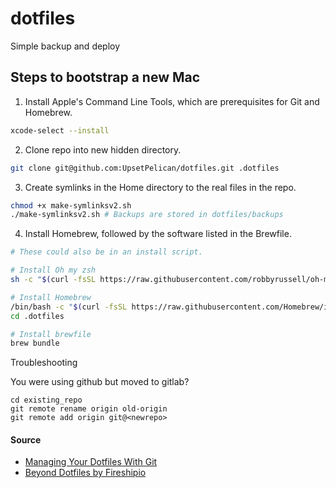 # dotfiles
Simple backup and deploy

## Steps to bootstrap a new Mac

1. Install Apple's Command Line Tools, which are prerequisites for Git and Homebrew.

```zsh
xcode-select --install
```

2. Clone repo into new hidden directory. 

```zsh
git clone git@github.com:UpsetPelican/dotfiles.git .dotfiles
```

3. Create symlinks in the Home directory to the real files in the repo.

```zsh
chmod +x make-symlinksv2.sh
./make-symlinksv2.sh # Backups are stored in dotfiles/backups
```

4. Install Homebrew, followed by the software listed in the Brewfile.

```zsh
# These could also be in an install script.

# Install Oh my zsh
sh -c "$(curl -fsSL https://raw.githubusercontent.com/robbyrussell/oh-my-zsh/master/tools/install.sh)"

# Install Homebrew
/bin/bash -c "$(curl -fsSL https://raw.githubusercontent.com/Homebrew/install/HEAD/install.sh)"
cd .dotfiles

# Install brewfile
brew bundle
```

Troubleshooting

You were using github but moved to gitlab? 

```
cd existing_repo
git remote rename origin old-origin
git remote add origin git@<newrepo>
```


#### Source
- [Managing Your Dotfiles With Git](https://medium.com/better-programming/managing-your-dotfiles-with-git-4dee603a19a2)
- [Beyond Dotfiles by Fireshipio](https://github.com/eieioxyz/Beyond-Dotfiles-in-100-Seconds)
